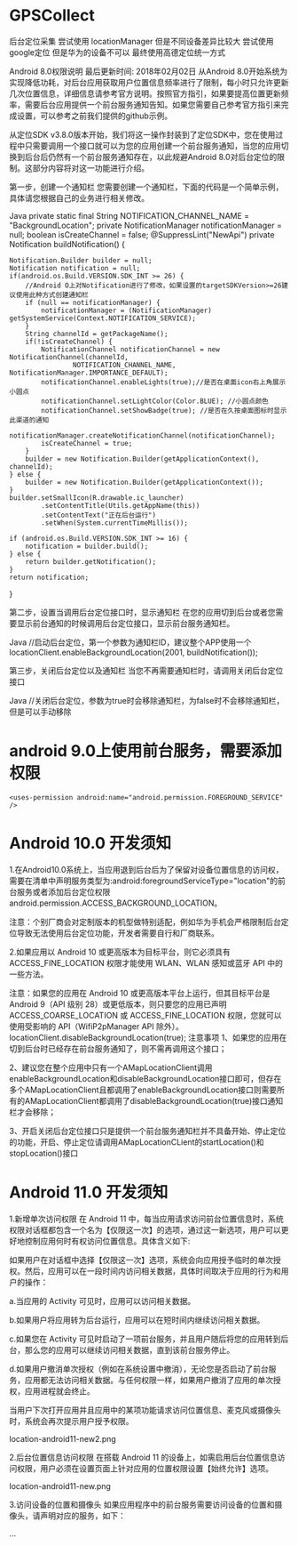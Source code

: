 # GPSCollect
后台定位采集
尝试使用 locationManager  但是不同设备差异比较大
尝试使用 google定位 但是华为的设备不可以
最终使用高德定位统一方式

Android 8.0权限说明
最后更新时间: 2018年02月02日
从Android 8.0开始系统为实现降低功耗，对后台应用获取用户位置信息频率进行了限制，每小时只允许更新几次位置信息，详细信息请参考官方说明。按照官方指引，如果要提高位置更新频率，需要后台应用提供一个前台服务通知告知。如果您需要自己参考官方指引来完成设置，可以参考之前我们提供的github示例。

从定位SDK v3.8.0版本开始，我们将这一操作封装到了定位SDK中，您在使用过程中只需要调用一个接口就可以为您的应用创建一个前台服务通知，当您的应用切换到后台后仍然有一个前台服务通知存在，以此规避Android 8.0对后台定位的限制。这部分内容将对这一功能进行介绍。



第一步，创建一个通知栏
您需要创建一个通知栏，下面的代码是一个简单示例，具体请您根据自己的业务进行相关修改。

Java
private static final String NOTIFICATION_CHANNEL_NAME = "BackgroundLocation";
private NotificationManager notificationManager = null;
boolean isCreateChannel = false;
@SuppressLint("NewApi")
private Notification buildNotification() {

	Notification.Builder builder = null;
	Notification notification = null;
	if(android.os.Build.VERSION.SDK_INT >= 26) {
		//Android O上对Notification进行了修改，如果设置的targetSDKVersion>=26建议使用此种方式创建通知栏
		if (null == notificationManager) {
			notificationManager = (NotificationManager) getSystemService(Context.NOTIFICATION_SERVICE);
		}
		String channelId = getPackageName();
		if(!isCreateChannel) {
			NotificationChannel notificationChannel = new NotificationChannel(channelId,
					NOTIFICATION_CHANNEL_NAME, NotificationManager.IMPORTANCE_DEFAULT);
			notificationChannel.enableLights(true);//是否在桌面icon右上角展示小圆点
			notificationChannel.setLightColor(Color.BLUE); //小圆点颜色
			notificationChannel.setShowBadge(true); //是否在久按桌面图标时显示此渠道的通知
			notificationManager.createNotificationChannel(notificationChannel);
			isCreateChannel = true;
		}
		builder = new Notification.Builder(getApplicationContext(), channelId);
	} else {
		builder = new Notification.Builder(getApplicationContext());
	}
	builder.setSmallIcon(R.drawable.ic_launcher)
			.setContentTitle(Utils.getAppName(this))
			.setContentText("正在后台运行")
			.setWhen(System.currentTimeMillis());

	if (android.os.Build.VERSION.SDK_INT >= 16) {
		notification = builder.build();
	} else {
		return builder.getNotification();
	}
	return notification;
}


第二步，设置当调用后台定位接口时，显示通知栏
在您的应用切到后台或者您需要显示前台通知的时候调用后台定位接口，显示前台服务通知栏。

Java
//启动后台定位，第一个参数为通知栏ID，建议整个APP使用一个
locationClient.enableBackgroundLocation(2001, buildNotification());


第三步，关闭后台定位以及通知栏
当您不再需要通知栏时，请调用关闭后台定位接口

Java
//关闭后台定位，参数为true时会移除通知栏，为false时不会移除通知栏，但是可以手动移除


# android 9.0上使用前台服务，需要添加权限

	
	<uses-permission android:name="android.permission.FOREGROUND_SERVICE" />

# Android 10.0 开发须知

1.在Android10.0系统上，当应用退到后台后为了保留对设备位置信息的访问权，需要在清单中声明服务类型为:android:foregroundServiceType="location"的前台服务或者添加后台定位权限android.permission.ACCESS_BACKGROUND_LOCATION。

注意：个别厂商会对定制版本的机型做特别适配，例如华为手机会严格限制后台定位导致无法使用后台定位功能，开发者需要自行和厂商联系。

2.如果应用以 Android 10 或更高版本为目标平台，则它必须具有 ACCESS_FINE_LOCATION 权限才能使用 WLAN、WLAN 感知或蓝牙 API 中的一些方法。

注意：如果您的应用在 Android 10 或更高版本平台上运行，但其目标平台是 Android 9（API 级别 28）或更低版本，则只要您的应用已声明 ACCESS_COARSE_LOCATION 或 ACCESS_FINE_LOCATION 权限，您就可以使用受影响的 API（WifiP2pManager API 除外）。
locationClient.disableBackgroundLocation(true);
注意事项
1、如果您的应用在切到后台时已经存在前台服务通知了，则不需再调用这个接口；

2、建议您在整个应用中只有一个AMapLocationClient调用enableBackgroundLocation和disableBackgroundLocation接口即可，但存在多个AMapLocationClient且都调用了enableBackgroundLocation接口则需要所有的AMapLocationClient都调用了disableBackgroundLocation(true)接口通知栏才会移除；

3、开启关闭后台定位接口只是提供一个前台服务通知栏并不具备开始、停止定位的功能，开启、停止定位请调用AMapLocationCLient的startLocation()和stopLocation()接口


# Android 11.0 开发须知

1.新增单次访问权限
在 Android 11 中，每当应用请求访问前台位置信息时，系统权限对话框都包含一个名为【仅限这一次】的选项，通过这一新选项，用户可以更好地控制应用何时有权访问位置信息。具体含义如下:

如果用户在对话框中选择【仅限这一次】选项，系统会向应用授予临时的单次授权。然后，应用可以在一段时间内访问相关数据，具体时间取决于应用的行为和用户的操作：

a.当应用的 Activity 可见时，应用可以访问相关数据。

b.如果用户将应用转为后台运行，应用可以在短时间内继续访问相关数据。

c.如果您在 Activity 可见时启动了一项前台服务，并且用户随后将您的应用转到后台，那么您的应用可以继续访问相关数据，直到该前台服务停止。

d.如果用户撤消单次授权（例如在系统设置中撤消），无论您是否启动了前台服务，应用都无法访问相关数据。与任何权限一样，如果用户撤消了应用的单次授权，应用进程就会终止。

当用户下次打开应用并且应用中的某项功能请求访问位置信息、麦克风或摄像头时，系统会再次提示用户授予权限。

location-android11-new2.png

2.后台位置信息访问权限
在搭载 Android 11 的设备上，如需启用后台位置信息访问权限，用户必须在设置页面上针对应用的位置权限设置【始终允许】选项。

location-android11-new.png

3.访问设备的位置和摄像头
如果应用程序中的前台服务需要访问设备的位置和摄像头，请声明对应的服务，如下：

<manifest>
    ...
    <service ... android:foregroundServiceType="location|camera"/>
</manifest>
